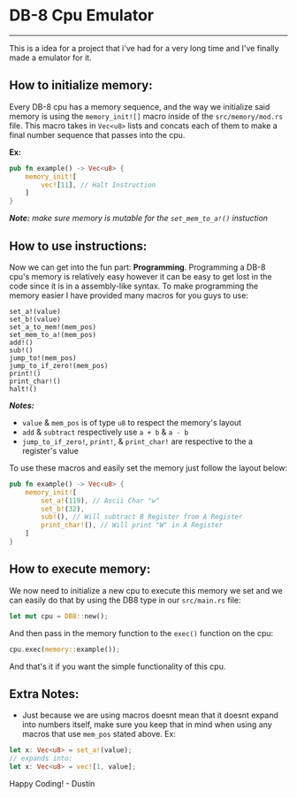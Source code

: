 # DB-8 Cpu Emulator
---
This is a idea for a project that i've had for a very long time and I've finally made a emulator for it.

## How to initialize memory:
Every DB-8 cpu has a memory sequence, and the way we initialize said memory is using the `memory_init![]` macro inside of the `src/memory/mod.rs` file.
This macro takes in `Vec<u8>` lists and concats each of them to make a final number sequence that passes into the cpu.

**Ex:**
```rust
pub fn example() -> Vec<u8> {
	memory_init![
		vec![11], // Halt Instruction
	]
}
```
***Note:*** *make sure memory is mutable for the `set_mem_to_a!()` instuction*

## How to use instructions:
Now we can get into the fun part: **Programming**. Programming a DB-8 cpu's memory is relatively easy however it can be easy to get lost in the code since it is in a assembly-like syntax. To make programming the memory easier I have provided many macros for you guys to use:
```
set_a!(value)
set_b!(value)
set_a_to_mem!(mem_pos)
set_mem_to_a!(mem_pos)
add!()
sub!()
jump_to!(mem_pos)
jump_to_if_zero!(mem_pos)
print!()
print_char!()
halt!()
```
***Notes:***
- `value` & `mem_pos` is of type `u8` to respect the memory's layout
- `add` & `subtract` respectively use `a + b` & `a - b`
- `jump_to_if_zero!`, `print!`, & `print_char!` are respective to the a register's value

To use these macros and easily set the memory just follow the layout below:
```rust
pub fn example() -> Vec<u8> {
	memory_init![
		set_a!(119), // Ascii Char "w"
		set_b!(32),
		sub!(), // Will subtract B Register from A Register
		print_char!(), // Will print "W" in A Register
	]
}
```

## How to execute memory:
We now need to initialize a new cpu to execute this memory we set and we can easily do that by using the DB8 type in our `src/main.rs` file:
```rust
let mut cpu = DB8::new();
```

And then pass in the memory function to the `exec()` function on the cpu:
```rust
cpu.exec(memory::example());
```

And that's it if you want the simple functionality of this cpu.

## Extra Notes:
- Just because we are using macros doesnt mean that it doesnt expand into numbers itself, make sure you keep that in mind when using any macros that use `mem_pos` stated above. Ex: 
```rust
let x: Vec<u8> = set_a!(value);
// expands into: 
let x: Vec<u8> = vec![1, value];
```

Happy Coding! - Dustin